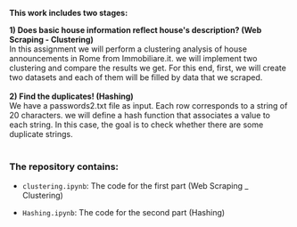 
**This work includes two stages:**

**1) Does basic house information reflect house's description? (Web Scraping - Clustering)** <br>
In this assignment we will perform a clustering analysis of house announcements in Rome from Immobiliare.it. we will implement two clustering and compare the results we get. For this end, first, we will create two datasets and each of them will be filled by data that we scraped.
<br>
<br>
**2) Find the duplicates! (Hashing)** <br>
We have a passwords2.txt file as input. Each row corresponds to a string of 20 characters. we will define a hash function that associates a value to each string. In this case, the goal is to check whether there are some duplicate strings. 
<br>
<br>
<H3> The repository contains: </H3> 

* `clustering.ipynb`: The code for the first part (Web Scraping _ Clustering) 

* `Hashing.ipynb`: The code for the second part (Hashing) 

